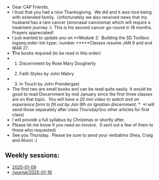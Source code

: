- Dear CAP Friends,
- I trust that you had a nice Thanksgiving.  We did and it was nice being with extended family.  Unfortunately we also received news that my husband has a rare cancer (sinonasal carcinoma) which will require a treatment journey :(  This is his second cancer go-round in 18 months.  Prayers appreciated!
- I just wanted to update you on **Module 2:  Building the SD Toolbox.
  logseq.order-list-type:: number
  *****Classes resume JAN 9 and end MAR 27.
- **T**he books required (to be read in this order)
- 1. Discernment by Rose Mary Dougherty
- 2. Faith Styles by John Mabry
- 3. In Touch by John Prendergast
- The first two are small books and can be read quite easily. It would be good to read Discernment by mid January since the first three classes are on that topic.  *You will have a 20 min video to watch and an experience form to fill out by Jan 9th on Ignatian discernment.* *  *I will send those separately after class Thursday!(no other articles for first class)
- I will provide a full syllabus by Christmas or shortly after.
- Please let me know if you need an invoice.  (I sent out a few of them to those who requested)
- See you Thursday.  Please be sure to send your verbatims Shea, Craig and Alison :)

## Weekly sessions:

- [2025-01-09](/journal/2025-01-09.md)
- [/journal/2025-01-16](/journal/2025-01-16.md)

